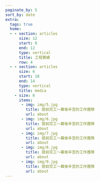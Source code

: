 ```yaml
---
paginate_by: 5
sort_by: date
extra:
  tags: true
  home:
  - - section: articles
      size: 12 
      start: 0
      end: 12
      type: vertical
      title: 工程實績
      row: 4
  - - section: articles
      size: 6
      start: 10
      end: 14
      type: vertical
      title: media
    - size: 6
      items: 
       - img: img/5.jpg
         title: 提前完工～幕後辛苦的工作團隊
         url: about
       - img: img/6.jpg
         title: 提前完工～幕後辛苦的工作團隊
         url: about
       - img: img/7.jpg
         title: 提前完工～幕後辛苦的工作團隊
         url: about
       - img: img/8.jpg
         title: 提前完工～幕後辛苦的工作團隊
         url: about
       - img: img/9.jpg
         title: 提前完工～幕後辛苦的工作團隊
         url: about
---
```


